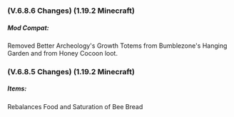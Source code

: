 ### **(V.6.8.6 Changes) (1.19.2 Minecraft)**

##### Mod Compat:
Removed Better Archeology's Growth Totems from Bumblezone's Hanging Garden and from Honey Cocoon loot.


### **(V.6.8.5 Changes) (1.19.2 Minecraft)**

##### Items:
Rebalances Food and Saturation of Bee Bread
